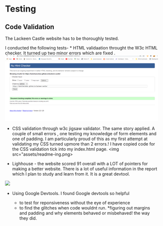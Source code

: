 <h1> Testing</h1>
<h2>Code Validation</h2>
<p> The Lackeen Castle website has to be thoroughly tested.

<p> I conducted the following tests-
* HTML validaation   throught the W3c HTML checker. It turned up two minor errors which are fixed .
<img src="assets/readme-img/htmlvalidation.png">


* CSS validation through w3c jigsaw validator. The same story applied.  A couple of small errors , one testing my knowledge of form elements and one of padding. I am particularly proud of this as my first attempt at validating my CSS turned upmore than 2 errors.! I have copied code for the CSS validation tick into my index.html page.
<img src="assets/readme-ing.png>

* Lighhouse  - the website scored 91 overall  with a LOT of pointers for making a better website. There is a lot of useful information in the report which I plan to study and learn from it. It is a great devtool.



<img src="assets/readme-img/lighthouse.png">


* Using Google Devtools. I found Google devtools so helpful 
    * to test for reponsiveness without the eye of experience
    * to find the glitches when code wouldnt run.
    *figuring out margins and padding and why elements behaved or misbehaved! the way they did.

    <ing src="assets/readme-img/googledevtools.png">
    
